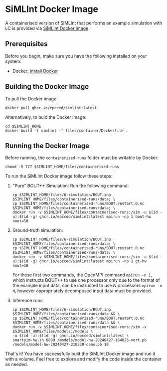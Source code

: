 # SiMLInt Docker Image

A containerised version of SiMLInt that performs an example simulation with LC is provided via [SiMLInt Docker image](https://github.com/EPCCed/SiMLInt/pkgs/container/simlint).

## Prerequisites

Before you begin, make sure you have the following installed on your system:

- Docker: [Install Docker](https://docs.docker.com/get-docker/)

## Building the Docker Image

To pull the Docker image:

```shell
docker pull ghcr.io/epcced/simlint:latest
```

Alternatively, to buid the Docker image:

```shell
cd $SIMLINT_HOME
docker build -t simlint -f files/container/Dockerfile .
```

## Running the Docker Image

Before running, the `containerised-runs` folder must be writable by Docker:

```shell
chmod -R 777 $SIMLINT_HOME/files/containerised-runs
```

To run the SiMLInt Docker image follow these steps:

1. "Pure" BOUT++ Simulation: Run the following command:

    ```shell
    cp $SIMLINT_HOME/files/6-simulation/BOUT.inp $SIMLINT_HOME/files/containerised-runs/data; \
    cp $SIMLINT_HOME/files/containerised-runs/BOUT.restart.0.nc $SIMLINT_HOME/files/containerised-runs/data; \
    docker run -v $SIMLINT_HOME/files/containerised-runs:/sim -u $(id -u):$(id -g) ghcr.io/epcced/simlint:latest mpirun -np 1 bout-hw nout=10
    ```

2. Ground-truth simulation:

    ```shell
    cp $SIMLINT_HOME/files/6-simulation/BOUT.inp $SIMLINT_HOME/files/containerised-runs/data; \
    cp $SIMLINT_HOME/files/containerised-runs/BOUT.restart.0.nc $SIMLINT_HOME/files/containerised-runs/data; \
    docker run -v $SIMLINT_HOME/files/containerised-runs:/sim -u $(id -u):$(id -g) ghcr.io/epcced/simlint:latest mpirun -np 1 gt-hw nout=10
    ```

    For these first two commands, the OpenMPI command `mpirun -n 1`, which instructs BOUT++ to use one processor only due to the format of the example input data, can be instructed to use *N* processors `mpirun -n N`, however appropriately decomposed input data must be provided.

3. Inference runs:

    ```shell
    cp $SIMLINT_HOME/files/6-simulation/BOUT.inp $SIMLINT_HOME/files/containerised-runs/data && \
    cp $SIMLINT_HOME/files/containerised-runs/BOUT.restart.0.nc $SIMLINT_HOME/files/containerised-runs/data && \
    docker run -v $SIMLINT_HOME/files/containerised-runs:/sim -v $SIMLINT_HOME/files/models:/models \
    -u $(id -u):$(id -g) ghcr.io/epcced/simlint:latest \
    smartsim-hw.sh 6899 /models/model-hw-20240427-164026-vort.pb /models/model-hw-20240427-210530-dens.pb 10
    ```

That's it! You have successfully built the SiMLInt Docker image and run it with a volume. Feel free to explore and modify the code inside the container as needed.

<!-- 


Running with Singularity is possible, but not optimised for the particular machine. Need to see how to connect it to ghcr.io.


# Using SiMLInt with Singularity
SiMLInt is available as a Docker image, with BOUT++, SmartSim and TensorFlow, and with an example Hasegawa-Wakatani simulation with and without inference available.
Typically, however, Singularity containers are preferred on HPC systems. And while it is recommended to install using the (system-adapted) SiMLInt installation instructions, it is possible to convert the Docker image to a Singularity image. Currently this 

To use this image with Singularity, build `simlint.sif` from the latest image:
```shell
singularity build simlint.sif docker://davedavemckay/simlint:latest
```

Then `exec`:
```shell
singularity exec simlint.sif mpirun -n 1 /BOUT-dev/build/examples/hasegawa-wakatani/hasegawa-wakatani
```

 -  Note: `simlint.sif` will be around 3 GB

 Check the image is as expected with `singularity inspect`, something like:
 ```shell
$ singularity inspect simlint.sif
org.label-schema.build-arch: amd64
org.label-schema.build-date: Monday_1_April_2024_10:36:5_BST
org.label-schema.schema-version: 1.0
org.label-schema.usage.singularity.deffile.bootstrap: docker
org.label-schema.usage.singularity.deffile.from: davedavemckay/simlint:latest
org.label-schema.usage.singularity.version: 3.7.2-1.el8
 ```

Further examples of use of the image are given in the SiMLInt-Docker [`README.md`](../README.md), however it is worth noting differences in syntax in terms of using host volume bindings.

Where the simplest volume binding method with Docker is the `--volume` option to `docker run`, i.e., `docker run --volume /host/path:/image/path`, Singularity uses an environment variable, e.g.,:
```bash
module load singularity
export SINGULARITY_BIND="/scratch/data,/opt,/work/x01/x01/username/sim:/sim"
srun singularity exec simlint.sif mpirun -n $nprocs /BOUT-dev/build/examples/hasegawa-wakatani/hasegawa-wakatani
```
will use the data in `/work/x01/x01/username/sim` to run the simulation.
This is especially useful where modules loaded on the HPC system are to be accessed by a container and the bind list gets quite long.

  - Note: while the above will allow SiMLInt to be run with Singularity, it uses OpenMPI compiled within the image for portability. To achieve performant simulation runs it is recommended that an image is built using recommended libraries on the target HPC system. To do this, the Dockerfile should be adapted to a [Singularity Definition File](https://docs.sylabs.io/guides/3.0/user-guide/definition_files.html).

An [example](run_simlint.sh) SLURM submission script that runs SiMLInt (BOUT only) on Cirrus is provided. Run with: `sbatch run_simlint.sh`. -->
